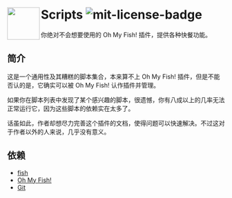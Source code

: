 # <img align="left" width="75px" src="https://cdn.rawgit.com/oh-my-fish/oh-my-fish/e4f1c2e0219a17e2c748b824004c8d0b38055c16/docs/logo.svg"/> Scripts ![mit-license-badge][mit-license-badge-url]

你绝对不会想要使用的 Oh My Fish! 插件，提供各种快餐功能。

## 简介

这是一个通用性及其糟糕的脚本集合，本来算不上 Oh My Fish! 插件，但是不能否认的是，它确实可以被 Oh My Fish! 认作插件并管理。

如果你在脚本列表中发现了某个感兴趣的脚本，很遗憾，你有八成以上的几率无法正常运行它，因为这些脚本的依赖实在太多了。

话虽如此，作者却想尽力完善这个插件的文档，使得问题可以快速解决。不过这对于作者以外的人来说，几乎没有意义。

## 依赖

* [fish][fish-url]
* [Oh My Fish!][oh-my-fish-url]
* [Git][git-url]

[mit-license-badge-url]: https://img.shields.io/badge/license-MIT-007EC7.svg
[fish-url]: https://fishshell.com/
[oh-my-fish-url]: https://github.com/oh-my-fish
[git-url]: https://git-scm.com/

